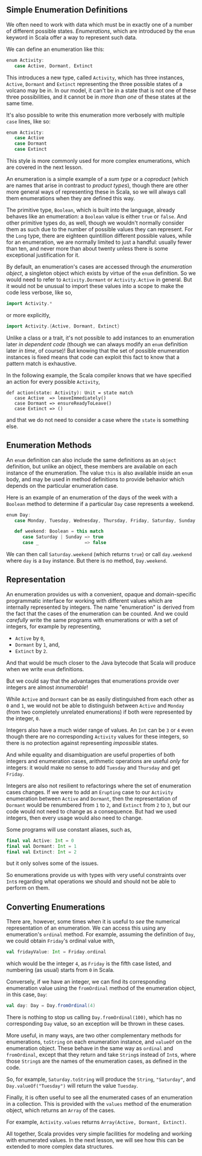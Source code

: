 ## Simple Enumeration Definitions

We often need to work with data which must be in exactly one of a number of different possible states.
_Enumerations_, which are introduced by the `enum` keyword in Scala offer a way to represent such data.

We can define an enumeration like this:

```scala
enum Activity:
   case Active, Dormant, Extinct
```

This introduces a new type, called `Activity`, which has three instances, `Active`, `Dormant` and `Extinct`
representing the three possible states of a volcano may be in. In our model, it can't be in a state that is not one of
these three possibilities, and it cannot be in _more than one_ of these states at the same time.

It's also possible to write this enumeration more verbosely with multiple `case` lines, like so:

```scala
enum Activity:
   case Active
   case Dormant
   case Extinct
```

This style is more commonly used for more complex enumerations, which are covered in the next lesson.

An enumeration is a simple example of a _sum type_ or a _coproduct_ (which are names that arise in contrast to
_product types_), though there are other more general ways of representing these in Scala, so we will always call them
enumerations when they are defined this way.

The primitive type, `Boolean`, which is built into the language, already behaves like an enumeration: a
`Boolean` value is either `true` or `false`. And other primitive types do, as well, though we wouldn't normally consider
them as such due to the number of possible values they can represent. For the `Long` type, there are eighteen
quintillion different possible values, while for an enumeration, we are normally limited to just a handful: usually
fewer than ten, and never more than about twenty unless there is some exceptional justification for it.

By default, an enumeration's cases are accessed through the _enumeration object_, a singleton object which exists by
virtue of the `enum` definition. So we would need to refer to `Activity.Dormant` or `Activity.Active`
in general. But it would not be unusual to import these values into a scope to make the code less verbose, like so,

```scala
import Activity.*
```

or more explicitly,

```scala
import Activity.{Active, Dormant, Extinct}
```

Unlike a class or a trait, it's not possible to add instances to an enumeration later _in dependent code_
(though we can always modify an `enum` definition later _in time_, of course)! But knowing that the set of possible
enumeration instances is fixed means that code can exploit this fact to know that a pattern match is exhaustive.

In the following example, the Scala compiler knows that we have specified an action for every possible
`Activity`,

```
def action(state: Activity): Unit = state match
   case Active  => leaveImmediately()
   case Dormant => ensureReadyToLeave()
   case Extinct => ()
```

and that we do not need to consider a case where the `state` is something else.

## Enumeration Methods

An `enum` definition can also include the same definitions as an `object` definition, but unlike an object, these
members are available on each instance of the enumeration. The value `this` is also available inside an
`enum` body, and may be used in method definitions to provide behavior which depends on the particular enumeration case.

Here is an example of an enumeration of the days of the week with a `Boolean` method to determine if a particular `Day`
case represents a weekend.

```scala
enum Day:
   case Monday, Tuesday, Wednesday, Thursday, Friday, Saturday, Sunday

   def weekend: Boolean = this match
      case Saturday | Sunday => true
      case _                 => false
```

We can then call `Saturday.weekend` (which returns `true`) or call `day.weekend` where `day` is a `Day`
instance. But there is no method, `Day.weekend`.

## Representation

An enumeration provides us with a convenient, opaque and domain-specific programmatic interface for working with
different values which are internally represented by integers. The name "enumeration" is derived from the fact that the
cases of the enumeration can be counted. And we could _carefully_ write the same programs with enumerations or with a
set of integers, for example by representing,

- `Active` by `0`,
- `Dormant` by `1`, and,
- `Extinct` by `2`.

And that would be much closer to the Java bytecode that Scala will produce when we write `enum` definitions.

But we could say that the advantages that enumerations provide over integers are almost _innumerable_!

While `Active` and `Dormant` can be as easily distinguished from each other as `0` and `1`, we would not be able to
distinguish between `Active` and `Monday` (from two completely unrelated enumerations) if both were represented by the
integer, `0`.

Integers also have a much wider range of values. An `Int` can be `3` or `4` even though there are no
corresponding `Activity` values for these integers, so there is no protection against representing _impossible_
states.

And while equality and disambiguation are useful properties of both integers and enumeration cases, arithmetic
operations are useful _only_ for integers: it would make no sense to add `Tuesday` and `Thursday` and get
`Friday`.

Integers are also not resilient to refactorings where the set of enumeration cases changes. If we were to add
an `Erupting` case to our `Activity` enumeration between `Active` and `Dormant`, then the representation of
`Dormant` would be renumbered from `1` to `2`, and `Extinct` from `2` to `3`, but our code would not need to change as a
consequence. But had we used integers, then every usage would also need to change.

Some programs will use constant aliases, such as,

```scala
final val Active: Int = 0
final val Dormant: Int = 1
final val Extinct: Int = 2
```

but it only solves some of the issues.

So enumerations provide us with types with very useful constraints over `Int`s regarding what operations we should and
should not be able to perform on them.

## Converting Enumerations

There are, however, some times when it is useful to _see_ the numerical representation of an enumeration. We can access
this using any enumeration's `ordinal` method. For example, assuming the definition of `Day`, we could obtain `Friday`'s
ordinal value with,

```scala
val fridayValue: Int = Friday.ordinal
```

which would be the integer `4`, as `Friday` is the fifth case listed, and numbering (as usual) starts from `0`
in Scala.

Conversely, if we have an integer, we can find its corresponding enumeration value using the `fromOrdinal`
method of the enumeration object, in this case, `Day`:

```scala
val day: Day = Day.fromOrdinal(4)
```

There is nothing to stop us calling `Day.fromOrdinal(100)`, which has no corresponding `Day` value, so an exception will
be thrown in these cases.

More useful, in many ways, are two other complementary methods for enumerations, `toString` on each enumeration
instance, and `valueOf` on the enumeration object. These behave in the same way as `ordinal` and `fromOrdinal`, except
that they return and take `String`s instead of `Int`s, where those `String`s are the names of the enumeration cases, as
defined in the code.

So, for example, `Saturday.toString` will produce the `String`, `"Saturday"`, and `Day.valueOf("Tuesday")` will return
the value `Tuesday`.

Finally, it is often useful to see all the enumerated cases of an enumeration in a collection. This is provided with
the `values` method of the enumeration object, which returns an `Array` of the cases.

For example, `Activity.values` returns `Array(Active, Dormant, Extinct)`.

All together, Scala provides very simple facilities for modeling and working with enumerated values. In the next lesson,
we will see how this can be extended to more complex data structures.
